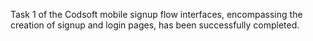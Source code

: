 Task 1 of the Codsoft mobile signup flow interfaces, encompassing the creation of signup and login pages, has been successfully completed.
